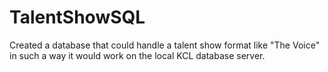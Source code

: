 # TalentShowSQL
Created a database that could handle a talent show format like "The Voice" in such a way it would work on the local KCL database server.
